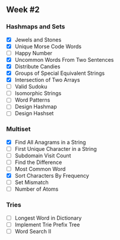 ## Week #2

### Hashmaps and Sets
- [x] Jewels and Stones
- [x] Unique Morse Code Words
- [ ] Happy Number
- [x] Uncommon Words From Two Sentences
- [x] Distribute Candies
- [x] Groups of Special Equivalent Strings
- [x] Intersection of Two Arrays
- [ ] Valid Sudoku
- [ ] Isomorphic Strings
- [ ] Word Patterns
- [ ] Design Hashmap
- [ ] Design Hashset

### Multiset
- [x] Find All Anagrams in a String
- [ ] First Unique Character in a String
- [ ] Subdomain Visit Count
- [ ] Find the Difference
- [ ] Most Common Word
- [x] Sort Characters By Frequency
- [ ] Set Mismatch
- [ ] Number of Atoms

### Tries
- [ ] Longest Word in Dictionary
- [ ] Implement Trie Prefix Tree
- [ ] Word Search II
